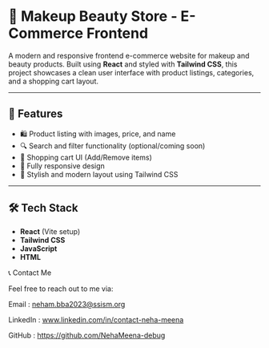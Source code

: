 # 💄 Makeup Beauty Store - E-Commerce Frontend

A modern and responsive frontend e-commerce website for makeup and beauty products. Built using **React** and styled with **Tailwind CSS**, this project showcases a clean user interface with product listings, categories, and a shopping cart layout.

---

## 🚀 Features

- 🛍️ Product listing with images, price, and name
- 🔍 Search and filter functionality (optional/coming soon)
- 🛒 Shopping cart UI (Add/Remove items)
- 📱 Fully responsive design
- 🎨 Stylish and modern layout using Tailwind CSS

---

## 🛠️ Tech Stack

- **React** (Vite setup)
- **Tailwind CSS**
- **JavaScript**
- **HTML**


📞 Contact Me

Feel free to reach out to me via:

Email : neham.bba2023@ssism.org

LinkedIn : www.linkedin.com/in/contact-neha-meena

GitHub : https://github.com/NehaMeena-debug

